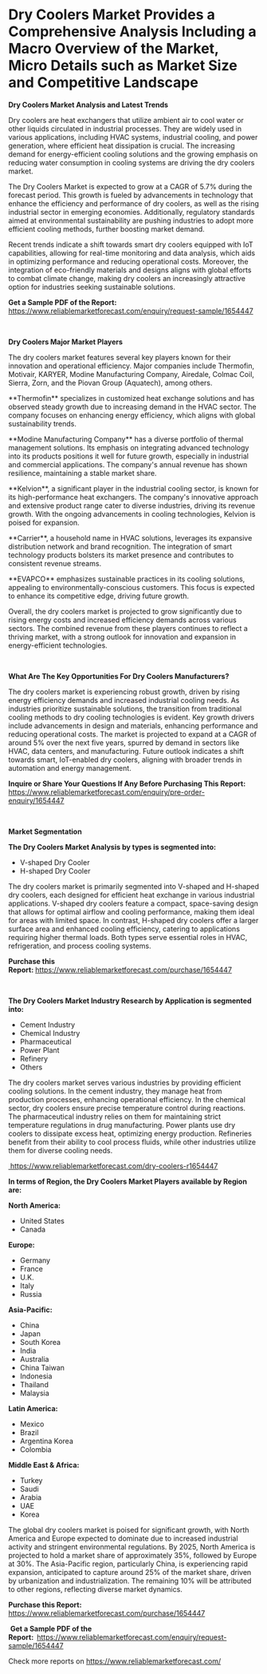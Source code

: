 <p><h1>Dry Coolers Market Provides a Comprehensive Analysis Including a Macro Overview of the Market, Micro Details such as Market Size and Competitive Landscape</h1></p><p><strong>Dry Coolers Market Analysis and Latest Trends</strong></p>
<p><p>Dry coolers are heat exchangers that utilize ambient air to cool water or other liquids circulated in industrial processes. They are widely used in various applications, including HVAC systems, industrial cooling, and power generation, where efficient heat dissipation is crucial. The increasing demand for energy-efficient cooling solutions and the growing emphasis on reducing water consumption in cooling systems are driving the dry coolers market.</p><p>The Dry Coolers Market is expected to grow at a CAGR of 5.7% during the forecast period. This growth is fueled by advancements in technology that enhance the efficiency and performance of dry coolers, as well as the rising industrial sector in emerging economies. Additionally, regulatory standards aimed at environmental sustainability are pushing industries to adopt more efficient cooling methods, further boosting market demand.</p><p>Recent trends indicate a shift towards smart dry coolers equipped with IoT capabilities, allowing for real-time monitoring and data analysis, which aids in optimizing performance and reducing operational costs. Moreover, the integration of eco-friendly materials and designs aligns with global efforts to combat climate change, making dry coolers an increasingly attractive option for industries seeking sustainable solutions.</p></p>
<p><strong>Get a Sample PDF of the Report:&nbsp;</strong> <a href="https://www.reliablemarketforecast.com/enquiry/request-sample/1654447?utm_campaign=2293&utm_medium=2&utm_source=Github&utm_content=ia&utm_term=23022025&utm_id=dry-coolers">https://www.reliablemarketforecast.com/enquiry/request-sample/1654447</a></p>
<p>&nbsp;</p>
<p><strong>Dry Coolers Major Market Players</strong></p>
<p><p>The dry coolers market features several key players known for their innovation and operational efficiency. Major companies include Thermofin, Motivair, KARYER, Modine Manufacturing Company, Airedale, Colmac Coil, Sierra, Zorn, and the Piovan Group (Aquatech), among others.</p><p>**Thermofin** specializes in customized heat exchange solutions and has observed steady growth due to increasing demand in the HVAC sector. The company focuses on enhancing energy efficiency, which aligns with global sustainability trends.</p><p>**Modine Manufacturing Company** has a diverse portfolio of thermal management solutions. Its emphasis on integrating advanced technology into its products positions it well for future growth, especially in industrial and commercial applications. The company's annual revenue has shown resilience, maintaining a stable market share.</p><p>**Kelvion**, a significant player in the industrial cooling sector, is known for its high-performance heat exchangers. The company's innovative approach and extensive product range cater to diverse industries, driving its revenue growth. With the ongoing advancements in cooling technologies, Kelvion is poised for expansion.</p><p>**Carrier**, a household name in HVAC solutions, leverages its expansive distribution network and brand recognition. The integration of smart technology products bolsters its market presence and contributes to consistent revenue streams.</p><p>**EVAPCO** emphasizes sustainable practices in its cooling solutions, appealing to environmentally-conscious customers. This focus is expected to enhance its competitive edge, driving future growth.</p><p>Overall, the dry coolers market is projected to grow significantly due to rising energy costs and increased efficiency demands across various sectors. The combined revenue from these players continues to reflect a thriving market, with a strong outlook for innovation and expansion in energy-efficient technologies.</p></p>
<p>&nbsp;</p>
<p><strong>What Are The Key Opportunities For Dry Coolers Manufacturers?</strong></p>
<p><p>The dry coolers market is experiencing robust growth, driven by rising energy efficiency demands and increased industrial cooling needs. As industries prioritize sustainable solutions, the transition from traditional cooling methods to dry cooling technologies is evident. Key growth drivers include advancements in design and materials, enhancing performance and reducing operational costs. The market is projected to expand at a CAGR of around 5% over the next five years, spurred by demand in sectors like HVAC, data centers, and manufacturing. Future outlook indicates a shift towards smart, IoT-enabled dry coolers, aligning with broader trends in automation and energy management.</p></p>
<p><strong>Inquire or Share Your Questions If Any Before Purchasing This Report:</strong> <a href="https://www.reliablemarketforecast.com/enquiry/pre-order-enquiry/1654447?utm_campaign=2293&utm_medium=2&utm_source=Github&utm_content=ia&utm_term=23022025&utm_id=dry-coolers">https://www.reliablemarketforecast.com/enquiry/pre-order-enquiry/1654447</a></p>
<p>&nbsp;</p>
<p><strong>Market Segmentation</strong></p>
<p><strong>The Dry Coolers Market Analysis by types is segmented into:</strong></p>
<p><ul><li>V-shaped Dry Cooler</li><li>H-shaped Dry Cooler</li></ul></p>
<p><p>The dry coolers market is primarily segmented into V-shaped and H-shaped dry coolers, each designed for efficient heat exchange in various industrial applications. V-shaped dry coolers feature a compact, space-saving design that allows for optimal airflow and cooling performance, making them ideal for areas with limited space. In contrast, H-shaped dry coolers offer a larger surface area and enhanced cooling efficiency, catering to applications requiring higher thermal loads. Both types serve essential roles in HVAC, refrigeration, and process cooling systems.</p></p>
<p><strong>Purchase this Report:&nbsp;</strong><a href="https://www.reliablemarketforecast.com/purchase/1654447?utm_campaign=2293&utm_medium=2&utm_source=Github&utm_content=ia&utm_term=23022025&utm_id=dry-coolers">https://www.reliablemarketforecast.com/purchase/1654447</a></p>
<p>&nbsp;</p>
<p><strong>The Dry Coolers Market Industry Research by Application is segmented into:</strong></p>
<p><ul><li>Cement Industry</li><li>Chemical Industry</li><li>Pharmaceutical</li><li>Power Plant</li><li>Refinery</li><li>Others</li></ul></p>
<p><p>The dry coolers market serves various industries by providing efficient cooling solutions. In the cement industry, they manage heat from production processes, enhancing operational efficiency. In the chemical sector, dry coolers ensure precise temperature control during reactions. The pharmaceutical industry relies on them for maintaining strict temperature regulations in drug manufacturing. Power plants use dry coolers to dissipate excess heat, optimizing energy production. Refineries benefit from their ability to cool process fluids, while other industries utilize them for diverse cooling needs.</p></p>
<p><a href="https://www.reliablemarketforecast.com/dry-coolers-r1654447?utm_campaign=2293&utm_medium=2&utm_source=Github&utm_content=ia&utm_term=23022025&utm_id=dry-coolers">&nbsp;https://www.reliablemarketforecast.com/dry-coolers-r1654447</a></p>
<p><strong>In terms of Region, the Dry Coolers Market Players available by Region are:</strong></p>
<p>
    <p> <strong> North America: </strong>
        <ul>
            <li>United States</li>
            <li>Canada</li>
        </ul>
        </p> 
    <p> <strong> Europe: </strong>
        <ul>
            <li>Germany</li>
            <li>France</li>
            <li>U.K.</li>
            <li>Italy</li>
            <li>Russia</li>
        </ul>
        </p> 
    <p> <strong> Asia-Pacific: </strong>
        <ul>
            <li>China</li>
            <li>Japan</li>
            <li>South Korea</li>
            <li>India</li>
            <li>Australia</li>
            <li>China Taiwan</li>
            <li>Indonesia</li>
            <li>Thailand</li>
            <li>Malaysia</li>
        </ul>
        </p> 
    <p> <strong> Latin America: </strong>
        <ul>
            <li>Mexico</li>
            <li>Brazil</li>
            <li>Argentina Korea</li>
            <li>Colombia</li>
        </ul>
        </p> 
    <p> <strong> Middle East & Africa: </strong>
        <ul>
            <li>Turkey</li>
            <li>Saudi</li>
            <li>Arabia</li>
            <li>UAE</li>
            <li>Korea</li>
        </ul>
    </p>
    </p>
<p><p>The global dry coolers market is poised for significant growth, with North America and Europe expected to dominate due to increased industrial activity and stringent environmental regulations. By 2025, North America is projected to hold a market share of approximately 35%, followed by Europe at 30%. The Asia-Pacific region, particularly China, is experiencing rapid expansion, anticipated to capture around 25% of the market share, driven by urbanization and industrialization. The remaining 10% will be attributed to other regions, reflecting diverse market dynamics.</p></p>
<p><strong>Purchase this Report: </strong><a href="https://www.reliablemarketforecast.com/purchase/1654447?utm_campaign=2293&utm_medium=2&utm_source=Github&utm_content=ia&utm_term=23022025&utm_id=dry-coolers">https://www.reliablemarketforecast.com/purchase/1654447</a></p>
<p>&nbsp;<strong>Get a Sample PDF of the Report:&nbsp;&nbsp;</strong><a href="https://www.reliablemarketforecast.com/enquiry/request-sample/1654447?utm_campaign=2293&utm_medium=2&utm_source=Github&utm_content=ia&utm_term=23022025&utm_id=dry-coolers">https://www.reliablemarketforecast.com/enquiry/request-sample/1654447</a></p>
<p><strong></strong></p>
<p>Check more reports on <a href="https://www.reliablemarketforecast.com/?utm_campaign=2293&utm_medium=2&utm_source=Github&utm_content=ia&utm_term=23022025&utm_id=dry-coolers">https://www.reliablemarketforecast.com/</a></p>